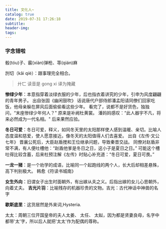 ```yaml
---
title: 文化人~
catalog: true
date: 2019-07-31 17:26:18
subtitle:
header-img:
tags:
---
```


### 字念错啦
骰(tóu)子、霰(xiàn)弹枪、荨(qián)麻

剀切（kǎi qiè）：跟事理完全相合。

> 廾匸
  读音是
  gong xi
  译为掩藏

**惨绿少年**：本意指穿着淡绿衣服的少年，后也指衣着讲究的少年，引申为风度翩翩的青年男子。
出自张固《幽闲鼓吹》
话说唐代户部侍郎潘孟阳请同僚们回家吃饭，他母亲躲在屏风后面偷偷看这些少年。
看完了，说都不是好货色，独独问，“末座惨绿少年何人？"
原来是补阙杜黄裳。
潘妈妈感叹：“此人器宇不凡，将来必然成为一代名相。"
后来果然应验。

**冬日可爱**：冬日可爱，释义，如同冬天里的太阳那样使人感到温暖、亲切。比喻人态度温和慈爱，使人愿意接近。像冬天的太阳值得人们去喜爱。
出自《左传·文公七年》
晋襄公死后，大臣赵盾搅和王位继承问题，导致秦晋交战。
同僚对赵盾非常不满，有人便吐槽他：“赵盾他爹是冬日之日，这小子是夏日之日。”
可能这个槽吐得比较含蓄，后来杜预注解《左传》时贴心补充道：“冬日可爱，夏日可畏。”

**一龙一猪**：是一个劝学的成语，比喻同一个起跑线的两个人，长大后却相差悬殊，高下判别极大。
韩愈《符读书城南》

**女生外向**：旧谓女子出生时面朝外，有出嫁从夫之义。后指出嫁的女儿心思朝外，向着丈夫。
**吉光片羽**：比喻残存的机器珍贵的文物。吉光：古代神话中神兽的名字

**歇斯底里**：这货居然是外来词,Hysteria.

太太：周朝三位开国皇帝的夫人太姜、 太任、 太姒，因为都是贤妻良母，名字中都带'太'字，所以后人就把'太太'作为配偶的尊称。